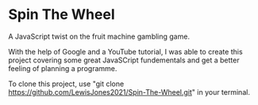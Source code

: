 <!-- @format -->

# Spin The Wheel

A JavaScript twist on the fruit machine gambling game.

With the help of Google and a YouTube tutorial, I was able to create this project covering some great JavaSCript fundementals and get a better feeling of planning a programme.

To clone this project, use "git clone https://github.com/LewisJones2021/Spin-The-Wheel.git" in your terminal.

